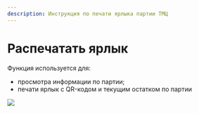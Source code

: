 ```yaml
---
description: Инструкция по печати ярлыка партии ТМЦ
---
```


# Распечатать ярлык

Функция используется для:

* просмотра информации по партии;
* печати ярлык с QR-кодом и текущим остатком по партии

![](<../../../../.gitbook/assets/image (223).png>)

